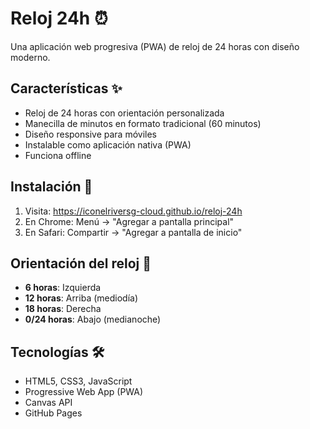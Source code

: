 # Reloj 24h ⏰

Una aplicación web progresiva (PWA) de reloj de 24 horas con diseño moderno.

## Características ✨

- Reloj de 24 horas con orientación personalizada
- Manecilla de minutos en formato tradicional (60 minutos)
- Diseño responsive para móviles
- Instalable como aplicación nativa (PWA)
- Funciona offline

## Instalación 📱

1. Visita: https://iconelriversg-cloud.github.io/reloj-24h
2. En Chrome: Menú → "Agregar a pantalla principal"
3. En Safari: Compartir → "Agregar a pantalla de inicio"

## Orientación del reloj 🧭

- **6 horas**: Izquierda
- **12 horas**: Arriba (mediodía)  
- **18 horas**: Derecha
- **0/24 horas**: Abajo (medianoche)

## Tecnologías 🛠️

- HTML5, CSS3, JavaScript
- Progressive Web App (PWA)
- Canvas API
- GitHub Pages
